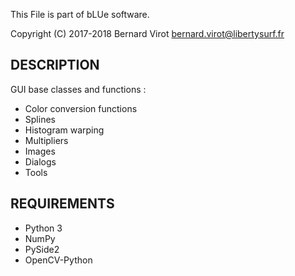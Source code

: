 This File is part of bLUe software.

Copyright (C) 2017-2018 Bernard Virot <bernard.virot@libertysurf.fr>

## DESCRIPTION

GUI base classes and functions :

* Color conversion functions
* Splines
* Histogram warping
* Multipliers
* Images
* Dialogs
* Tools

## REQUIREMENTS

* Python 3
* NumPy
* PySide2
* OpenCV-Python